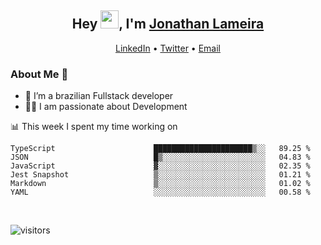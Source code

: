 <h2 align="center">Hey <img src="https://github.com/TheDudeThatCode/TheDudeThatCode/blob/master/Assets/Hi.gif" width="29">, I'm <a href="https://www.linkedin.com/in/jonathanlameira/">Jonathan Lameira</a></h2>
<p align="center">
  <a href="https://www.linkedin.com/in/jonathanlameira/">LinkedIn</a> •
  <a href="https://twitter.com/jlameira">Twitter</a> •
  <a href="mailto:jlameira@gmail.com">Email</a>
</p>

### About Me 🚀
- 🌱  I’m a brazilian Fullstack developer</br>
- 👨‍💻  I am passionate about Development</br>

<!-- ![Jonathan Lameira github stats](https://github-readme-stats.vercel.app/api?username=jlameirameli&show_icons=true&hide_border=true)&nbsp;&nbsp; -->

📊 This week I spent my time working on
<!--START_SECTION:waka-->

```text
TypeScript                      ██████████████████████▒░░   89.25 %
JSON                            █▒░░░░░░░░░░░░░░░░░░░░░░░   04.83 %
JavaScript                      ▓░░░░░░░░░░░░░░░░░░░░░░░░   02.35 %
Jest Snapshot                   ▒░░░░░░░░░░░░░░░░░░░░░░░░   01.21 %
Markdown                        ▒░░░░░░░░░░░░░░░░░░░░░░░░   01.02 %
YAML                            ░░░░░░░░░░░░░░░░░░░░░░░░░   00.58 %
```

<!--END_SECTION:waka-->

<br />

![visitors](https://visitor-badge.laobi.icu/badge?page_id=jlameira.jlameira)
